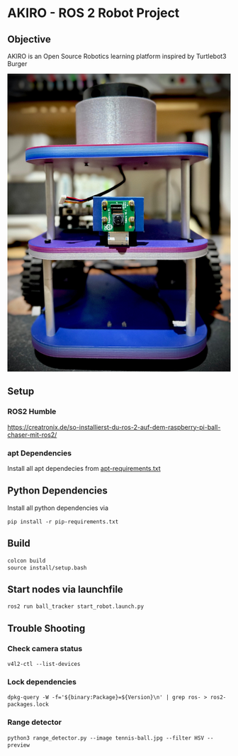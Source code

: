 # AKIRO - ROS 2 Robot Project
    
## Objective 
AKIRO is an Open Source Robotics learning platform inspired by Turtlebot3 Burger

![akiro.jpg](img/akiro.jpg)

## Setup 

### ROS2 Humble
https://creatronix.de/so-installierst-du-ros-2-auf-dem-raspberry-pi-ball-chaser-mit-ros2/

### apt Dependencies
Install all apt dependecies from [apt-requirements.txt](apt-requirements.txt)

## Python Dependencies
Install all python dependencies via 

    pip install -r pip-requirements.txt

## Build
    
    colcon build
    source install/setup.bash

## Start nodes via launchfile

    ros2 run ball_tracker start_robot.launch.py

## Trouble Shooting
### Check camera status

    v4l2-ctl --list-devices

### Lock dependencies

    dpkg-query -W -f='${binary:Package}=${Version}\n' | grep ros- > ros2-packages.lock

### Range detector

    python3 range_detector.py --image tennis-ball.jpg --filter HSV --preview
